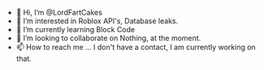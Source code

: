 - 👋 Hi, I’m @LordFartCakes
- 👀 I’m interested in Roblox API's, Database leaks.
- 🌱 I’m currently learning Block Code
- 💞️ I’m looking to collaborate on Nothing, at the moment.
- 📫 How to reach me ... I don't have a contact, I am currently working on that.

<!---
LordFartCakes/LordFartCakes is a ✨ special ✨ repository because its `README.md` (this file) appears on your GitHub profile.
You can click the Preview link to take a look at your changes.
--->
